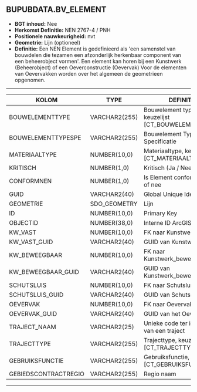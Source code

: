 ﻿ ## BUPUBDATA.BV_ELEMENT


* __BGT inhoud:__ Nee
* __Herkomst Definitie:__ NEN 2767-4 / PNH
* __Positionele nauwkeurigheid:__ nvt
* __Geometrie:__ Lijn (optioneel)
* __Definitie:__ Een NEN Element is gedefinieerd als 'een samenstel van bouwdelen die tezamen een afzonderlijk herkenbaar component van een beheerobject vormen'.
Een element kan horen bij een Kunstwerk (Beheerobject) of een Oeverconstructie (Oevervak)
Voor de elementen van Oevervakken worden over het algemeen de geometrieen opgenomen.


***

|KOLOM                               |TYPE              |DEFINITIE|
|------                              |----              |-----    |
|BOUWELEMENTTYPE                     |VARCHAR2(255)     |Bouwelement type, keuzelijst [CT_BOUWELEMENT_TYPE]|
|BOUWELEMENTTYPESPE                  |VARCHAR2(255)     |Bouwelement Type Specificatie|
|MATERIAALTYPE                       |NUMBER(10,0)      |Materiaaltype, keuzelijst [CT_MATERIAALTYPE]|
|KRITISCH                            |NUMBER(1,0)       |Kritisch (Ja / Nee)|
|CONFORMNEN                          |NUMBER(1,0)       |Is Element conform NEN ja of nee|
|GUID                                |VARCHAR2(40)      |Global Unique Identifier|
|GEOMETRIE                           |SDO_GEOMETRY      |Lijn|
|ID                                  |NUMBER(10,0)      |Primary Key|
|OBJECTID                            |NUMBER(38,0)      |Interne ID ArcGIS|
|KW_VAST                            |NUMBER(10,0)    |FK naar Kunstwerk_vast|
|KW_VAST_GUID                        |VARCHAR2(40)    |GUID van Kunstwerk_vast|
|KW_BEWEEGBAAR                        |NUMBER(10,0)    |FK naar Kunstwerk_beweegbaar|
|KW_BEWEEGBAAR_GUID                    |VARCHAR2(40)    |GUID van Kunstwerk_beweegbaar|
|SCHUTSLUIS                            |NUMBER(10,0)    |FK naar Schutsluis|
|SCHUTSLUIS_GUID                    |VARCHAR2(40)    |GUID van Schutsluis|
|OEVERVAK                            |NUMBER(10,0)    |FK naar Oevervak|
|OEVERVAK_GUID                        |VARCHAR2(40)    |GUID van het Oevervak|
|TRAJECT_NAAM                        |VARCHAR2(25)      |Unieke code ter identificatie van een traject|
|TRAJECTTYPE                         |VARCHAR2(255)    |Trajecttype, keuzelijst [CT_TRAJECTTYPE]|
|GEBRUIKSFUNCTIE                    |VARCHAR2(255)    |Gebruiksfunctie, keuzelijst [CT_GEBRUIKSFUNCTIE]|
|GEBIEDSCONTRACTREGIO                |VARCHAR2(255)  |Regio naam|

***


